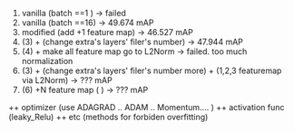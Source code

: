 1. vanilla (batch ==1 ) -> failed
2. vanilla (batch ==16) -> 49.674 mAP
3. modified (add +1 feature map) -> 46.527 mAP
4. (3) + (change extra's layers' filer's number) -> 47.944 mAP
5. (4) + make all feature map go to L2Norm ->  failed. too much normalization 
6. (3) + (change extra's layers' filer's number more) + (1,2,3 featuremap via L2Norm) -> ??? mAP
7. (6) +N feature map  ( ) -> ??? mAP
                     

++ optimizer (use ADAGRAD .. ADAM .. Momentum.... )
++ activation func (leaky_Relu)
++ etc (methods for forbiden overfitting) 
